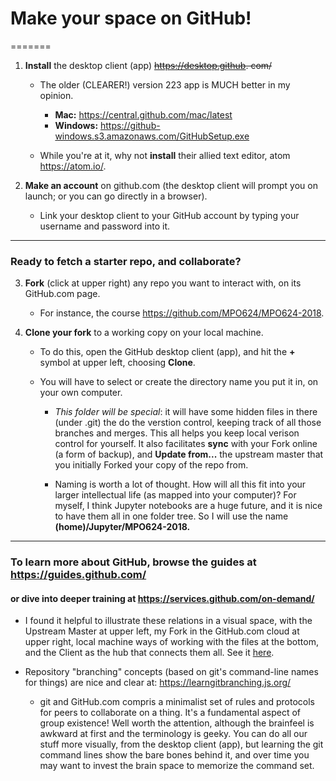 # Make your space on GitHub!

=======
1. **Install** the desktop client (app) ~~https://desktop.github. com/~~  
   - The older (CLEARER!) version 223 app is MUCH better in my opinion. 
      - **Mac:** https://central.github.com/mac/latest
      - **Windows:** https://github-windows.s3.amazonaws.com/GitHubSetup.exe
      
   - While you're at it, why not **install** their allied text editor, atom https://atom.io/.  
   
2. **Make an account** on github.com (the desktop client will prompt you on launch; or you can go directly in a browser). 
   - Link your desktop client to your GitHub account by typing your username and password into it. 
   
-----------------
### Ready to fetch a starter repo, and collaborate? 

3. **Fork** (click at upper right) any repo you want to interact with, on its GitHub.com page. 
   - For instance, the course https://github.com/MPO624/MPO624-2018. 

4. **Clone your fork** to a working copy on your local machine. 
   - To do this, open the GitHub desktop client (app), and hit the **+** symbol at upper left, choosing **Clone**. 
   
   - You will have to select or create the directory name you put it in, on your own computer. 
   
      - *This folder will be special*: it will have some hidden files in there (under .git) the do the verstion control, keeping track of all those branches and merges. This all helps you keep local verison control for yourself. It also facilitates **sync** with your Fork online (a form of backup), and **Update from...** the upstream master that you initially Forked your copy of the repo from. 

       - Naming is worth a lot of thought. How will all this fit into your larger intellectual life (as mapped into your computer)? For myself, I think Jupyter notebooks are a huge future, and it is nice to have them all in one folder tree. So I will use the name **(home)/Jupyter/MPO624-2018.** 

------------------

### To learn more about GitHub, browse the guides at https://guides.github.com/
#### or dive into deeper training at https://services.github.com/on-demand/

* I found it helpful to illustrate these relations in a visual space, with the Upstream Master at upper left, my Fork in the GitHub.com cloud at upper right, local machine ways of working with the files at the bottom, and the Client as the hub that connects them all. See it [here](https://github.com/MPO624/MPO624-2018/blob/master/classnotes/images/2018-01-23_Cloud_and_local_repos_layout.png). 

* Repository "branching" concepts (based on git's command-line names for things) are nice and clear at: https://learngitbranching.js.org/ 
         
     - git and GitHub.com compris a minimalist set of rules and protocols for peers to collaborate on a thing. It's a fundamental aspect of group existence! Well worth the attention, although the brainfeel is awkward at first and the terminology is geeky. You can do all our stuff more visually, from the desktop client (app), but learning the git command lines show the bare bones behind it, and over time you may want to invest the brain space to memorize the command set. 


